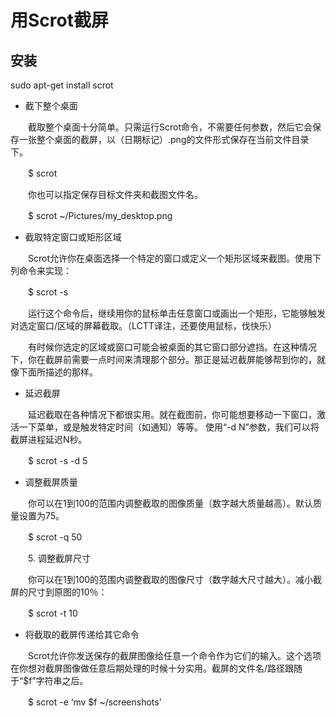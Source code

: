 # 用Scrot截屏

## 安装

sudo apt-get install scrot


* 截下整个桌面

　　截取整个桌面十分简单。只需运行Scrot命令，不需要任何参数，然后它会保存一张整个桌面的截屏，以（日期标记）.png的文件形式保存在当前文件目录下。

　　$ scrot

　　你也可以指定保存目标文件夹和截图文件名。

　　$ scrot ~/Pictures/my_desktop.png

* 截取特定窗口或矩形区域

　　Scrot允许你在桌面选择一个特定的窗口或定义一个矩形区域来截图。使用下列命令来实现：

　　$ scrot -s

　　运行这个命令后，继续用你的鼠标单击任意窗口或画出一个矩形，它能够触发对选定窗口/区域的屏幕截取。（LCTT译注，还要使用鼠标，伐快乐）

　　有时候你选定的区域或窗口可能会被桌面的其它窗口部分遮挡。在这种情况下，你在截屏前需要一点时间来清理那个部分。那正是延迟截屏能够帮到你的，就像下面所描述的那样。

* 延迟截屏

　　延迟截取在各种情况下都很实用。就在截图前，你可能想要移动一下窗口，激活一下菜单，或是触发特定时间（如通知）等等。 使用“-d N”参数，我们可以将截屏进程延迟N秒。

　　$ scrot -s -d 5

* 调整截屏质量

　　你可以在1到100的范围内调整截取的图像质量（数字越大质量越高）。默认质量设置为75。

　　$ scrot -q 50

　　5. 调整截屏尺寸

　　你可以在1到100的范围内调整截取的图像尺寸（数字越大尺寸越大）。减小截屏的尺寸到原图的10％：

　　$ scrot -t 10

* 将截取的截屏传递给其它命令

　　Scrot允许你发送保存的截屏图像给任意一个命令作为它们的输入。这个选项在你想对截屏图像做任意后期处理的时候十分实用。截屏的文件名/路径跟随于“$f”字符串之后。

　　$ scrot -e ‘mv $f ~/screenshots’


